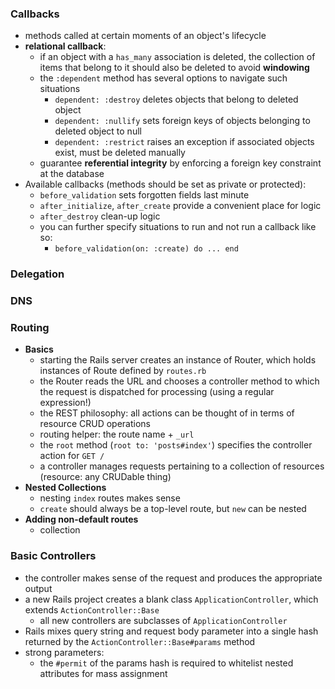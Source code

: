 ### Callbacks
  * methods called at certain moments of an object's lifecycle
  * **relational callback**:
    * if an object with a ```has_many``` association is deleted, the collection of items that belong to it should also be deleted to avoid **windowing**
    * the ```:dependent``` method has several options to navigate such situations
      * ```dependent: :destroy``` deletes objects that belong to deleted object
      * ```dependent: :nullify``` sets foreign keys of objects belonging to deleted object to null
      * ```dependent: :restrict``` raises an exception if associated objects exist, must be deleted manually
    * guarantee **referential integrity** by enforcing a foreign key constraint at the database
  * Available callbacks (methods should be set as private or protected):
    * ```before_validation``` sets forgotten fields last minute
    * ```after_initialize```, ```after_create``` provide a convenient place for logic
    * ```after_destroy``` clean-up logic
    * you can further specify situations to run and not run a callback like so:
      * ```before_validation(on: :create) do ... end```

### Delegation
### DNS
### Routing
  * **Basics**
    * starting the Rails server creates an instance of Router, which holds instances of Route defined by ```routes.rb```
    * the Router reads the URL and chooses a controller method to which the request is dispatched for processing (using a regular expression!)
    * the REST philosophy: all actions can be thought of in terms of resource CRUD operations
    * routing helper: the route name + ```_url```
    * the ```root``` method (```root to: 'posts#index'```) specifies the controller action for ```GET /```
    * a controller manages requests pertaining to a collection of resources (resource: any CRUDable thing)
  * **Nested Collections**
    * nesting ```index``` routes makes sense
    * ```create``` should always be a top-level route, but ```new``` can be nested
  * **Adding non-default routes**
    * collection

### Basic Controllers
  * the controller makes sense of the request and produces the appropriate output
  * a new Rails project creates a blank class ```ApplicationController```, which extends ```ActionController::Base```
    * all new controllers are subclasses of ```ApplicationController```
  * Rails mixes query string and request body parameter into a single hash returned by the ```ActionController::Base#params``` method
  * strong parameters:
    * the ```#permit``` of the params hash is required to whitelist nested attributes for mass assignment
